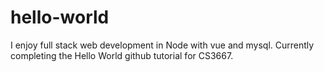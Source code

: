 # hello-world

I enjoy full stack web development in Node with vue and mysql. Currently completing the Hello World github tutorial for CS3667.
